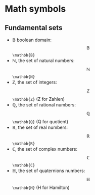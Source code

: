 # Math symbols


## Fundamental sets

- 𝔹 boolean domain: $$\mathbb{B}$$ `\mathbb{B}` 
- ℕ, the set of natural numbers: $$\mathbb{N}$$ `\mathbb{N}`
- ℤ, the set of integers: $$\mathbb{Z}$$ `\mathbb{Z}` (Z for Zahlen)
- ℚ, the set of rational numbers: $$\mathbb{Q}$$ `\mathbb{Q}` (Q for quotient)
- ℝ, the set of real numbers: $$\mathbb{R}$$ `\mathbb{R}`
- ℂ, the set of complex numbers: $$\mathbb{C}$$ `\mathbb{C}`
- ℍ, the set of quaternions numbers: $$\mathbb{H}$$ `\mathbb{H}` (H for Hamilton)

